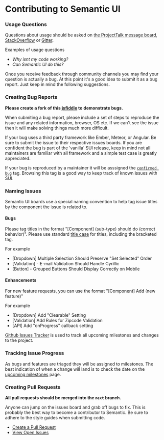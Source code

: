 # Contributing to Semantic UI

### Usage Questions

Questions about usage should be asked on [the ProjectTalk message board](http://www.projecttalk.io/boards/Semantic-Org%2FSemantic-UI), [StackOverflow](http://stackoverflow.com/questions/tagged/semantic-ui) or [Gitter](https://gitter.im/Semantic-Org/Semantic-UI).

Examples of usage questions
* *Why isnt my code working?*
* *Can Semantic UI do this?*

Once you receive feedback through community channels you may find your question is actually a bug. At this point it's a good idea to submit it as a bug report. Just keep in mind the following suggestions.

### Creating Bug Reports

**Please create a fork of this [jsfiddle](http://jsfiddle.net/efp8z6Ln/) to demonstrate bugs.**

When submiting a bug report, please include a set of steps to reproduce the issue and any related information, browser, OS etc. If we can't see the issue then it will make solving things much more difficult.

If your bug uses a third party framework like Ember, Meteor, or Angular. Be sure to submit the issue to their respective issues boards. If you are confident the bug is part of the 'vanilla' SUI release, keep in mind not all maintainers are familiar with all framework and a simple test case is greatly appreciated.

If your bug is reproduced by a maintainer it will be asssigned the [`confirmed bug`](https://github.com/Semantic-Org/Semantic-UI/issues?q=is%3Aopen+is%3Aissue+label%3A%22Confirmed+Bug%22) tag. Browsing this tag is a good way to keep track of known issues with SUI.

### Naming Issues

Semantic UI boards use a special naming convention to help tag issue titles by the component the issue is related to. 

#### Bugs
Please tag titles in the format "[Component] (sub-type) should do (correct behavior)". Please use standard [title case](http://www.titlecase.com) for titles, including the bracketed tag.

For example
* [Dropdown] Multiple Selection Should Preserve "Set Selected" Order
* [Validation] - E-mail Validation Should Handle Cyrillic
* [Button] - Grouped Buttons Should Display Correctly on Mobile

#### Enhancements

For new feature requests, you can use the format "[Component] Add (new feature)"

For example
* [Dropdown] Add "Clearable" Setting
* [Validation] Add Rules for Zipcode Validation
* [API] Add "onProgress" callback setting

[Github Issues Tracker](https://github.com/Semantic-Org/Semantic-UI/issues) is used to track all upcoming milestones and changes to the project.

### Tracking Issue Progress

As bugs and features are triaged they will be assigned to milestones. The best indication of when a change will land is to check the date on the  [upcoming milestones](https://github.com/Semantic-Org/Semantic-UI/milestones) page.

### Creating Pull Requests

**All pull requests should be merged into the `next` branch.**

Anyone can jump on the issues board and grab off bugs to fix. This is probably the best way to become a contributor to Semantic. Be sure to adhere to the style guides when submitting code.

* [Create a Pull Request](https://github.com/Semantic-Org/Semantic-UI/compare)
* [View Open Issues](https://github.com/Semantic-Org/Semantic-UI/issues)
